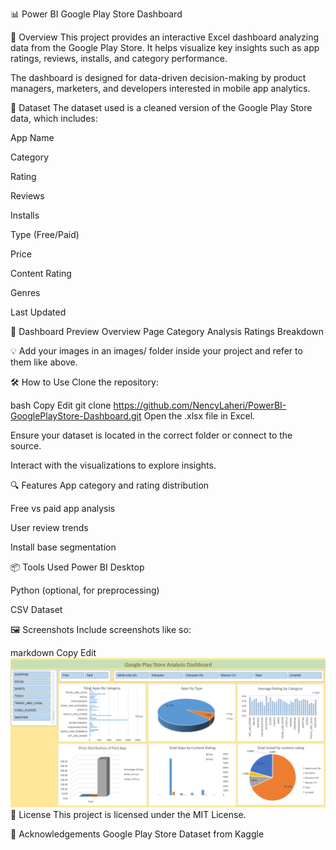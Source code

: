 📊 Power BI Google Play Store Dashboard

🚀 Overview
This project provides an interactive Excel dashboard analyzing data from the Google Play Store. It helps visualize key insights such as app ratings, reviews, installs, and category performance.

The dashboard is designed for data-driven decision-making by product managers, marketers, and developers interested in mobile app analytics.

📁 Dataset
The dataset used is a cleaned version of the Google Play Store data, which includes:

App Name

Category

Rating

Reviews

Installs

Type (Free/Paid)

Price

Content Rating

Genres

Last Updated

📸 Dashboard Preview
Overview Page	Category Analysis	Ratings Breakdown

💡 Add your images in an images/ folder inside your project and refer to them like above.

🛠️ How to Use
Clone the repository:

bash
Copy
Edit
git clone https://github.com/NencyLaheri/PowerBI-GooglePlayStore-Dashboard.git
Open the .xlsx file in Excel.

Ensure your dataset is located in the correct folder or connect to the source.

Interact with the visualizations to explore insights.

🔍 Features
App category and rating distribution

Free vs paid app analysis

User review trends

Install base segmentation

📦 Tools Used
Power BI Desktop

Python (optional, for preprocessing)

CSV Dataset

🖼️ Screenshots
Include screenshots like so:

markdown
Copy
Edit
![Alt text](images/img1.png)
📄 License
This project is licensed under the MIT License.

🙌 Acknowledgements
Google Play Store Dataset from Kaggle

